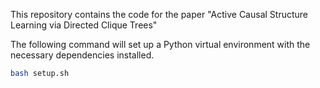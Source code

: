 This repository contains the code for the paper
"Active Causal Structure Learning via Directed Clique Trees"

The following command will set up a Python virtual environment
with the necessary dependencies installed.
```bash
bash setup.sh
```

